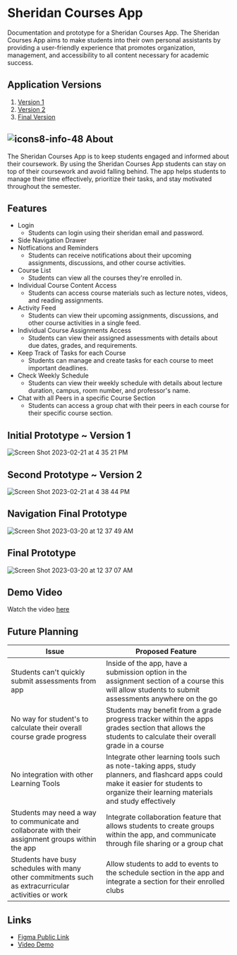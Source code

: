 # Sheridan Courses App
Documentation and prototype for a Sheridan Courses App. The Sheridan Courses App aims to make students into their own personal assistants by providing a user-friendly experience that promotes organization, management, and accessibility to all content necessary for academic success.

## Application Versions
1. [Version 1](https://www.figma.com/file/BuB2CX99ewsTIYnC9dL77i/A1---Sheridan-Courses-App-1st-Prototype?node-id=0%3A1&t=PeoEqco4VItDLzyc-1)
2. [Version 2](https://www.figma.com/file/vOeOjm6riY1iXrW5nCGDE2/A2---Sheridan-Courses-App-2nd-Prototype?node-id=0%3A1&t=gxJ7uyJ6cMKMdTY5-1)
3. [Final Version](https://www.figma.com/file/71J0TaHkwuvxnKxOpDl4OK/A3---Sheridan-Courses-App-Final-Prototype?node-id=0%3A1&t=XTtHnYVemafc0Ahx-1)

##  ![icons8-info-48](https://user-images.githubusercontent.com/101716151/220473207-c8aa068c-b479-409c-a7b5-b9af5642fa5d.png) About
The Sheridan Courses App is to keep students engaged and informed about their coursework. By using the Sheridan Courses App students can stay on top of their coursework and avoid falling behind. The app helps students to manage their time effectively, prioritize their tasks, and stay motivated throughout the semester. 

## Features
- Login
  - Students can login using their sheridan email and password.
- Side Navigation Drawer
- Notfications and Reminders
  - Students can receive notifications about their upcoming assignments, discussions, and other course activities.
- Course List 
  - Students can view all the courses they're enrolled in.
- Individual Course Content Access
  - Students can access course materials such as lecture notes, videos, and reading assignments.
- Activity Feed
  - Students can view their upcoming assignments, discussions, and other course activities in a single feed.
- Individual Course Assignments Access
  - Students can view their assigned assessments with details about due dates, grades, and requirements.
- Keep Track of Tasks for each Course
  - Students can manage and create tasks for each course to meet important deadlines.
- Check Weekly Schedule
  - Students can view their weekly schedule with details about lecture duration, campus, room number, and professor's name.
- Chat with all Peers in a specific Course Section 
  - Students can access a group chat with their peers in each course for their specific course section.


## Initial Prototype ~ Version 1
![Screen Shot 2023-02-21 at 4 35 21 PM](https://user-images.githubusercontent.com/101716151/220463756-b701dca5-6253-4cd1-bba6-b1ea49ec5e40.png)

## Second Prototype ~ Version 2
![Screen Shot 2023-02-21 at 4 38 44 PM](https://user-images.githubusercontent.com/101716151/220464515-eb46b321-b97d-478f-b98b-9c7628bde20f.png)

## Navigation Final Prototype 
![Screen Shot 2023-03-20 at 12 37 49 AM](https://user-images.githubusercontent.com/101716151/226248223-737a165f-5c5e-4a55-a85f-29cffae48dc6.png)

## Final Prototype
![Screen Shot 2023-03-20 at 12 37 07 AM](https://user-images.githubusercontent.com/101716151/226248142-5fd60ff1-6d7f-443a-b2d8-4cd2073de0db.png)

## Demo Video
Watch the video [here](https://youtu.be/mleS8H2lyGQ)

## Future Planning 
| Issue | Proposed Feature |
| --- | --- |
| Students can't quickly submit assessments from app | Inside of the app, have a submission option in the assignment section of a course this will allow students to submit assessments anywhere on the go |
| No way for student's to calculate their overall course grade progress | Students may benefit from a grade progress tracker within the apps grades section that allows the students to calculate their overall grade in a course |
| No integration with other Learning Tools | Integrate other learning tools such as note-taking apps, study planners, and flashcard apps could make it easier for students to organize their learning materials and study effectively |
| Students may need a way to communicate and collaborate with their assignment groups within the app | Integrate collaboration feature that allows students to create groups within the app, and communicate through file sharing or a group chat |
| Students have busy schedules with many other commitments such as extracurricular activities or work | Allow students to add to events to the schedule section in the app and integrate a section for their enrolled clubs  |


## Links
- [Figma Public Link](https://www.figma.com/file/71J0TaHkwuvxnKxOpDl4OK/A3---Sheridan-Courses-App-Final-Prototype?node-id=0%3A1&t=XRYGJDvkAtGMoNHO-1)
- [Video Demo](https://youtu.be/mleS8H2lyGQ)





